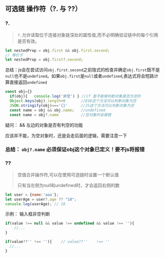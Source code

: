 ## 可选链 操作符（?. 与 ??）

###  ?.

> `?.`允许读取位于连接对象链深处的属性值,而不必明确验证链中的每个引用是否有效。

```javascript
let nestedProp = obj.first && obj.first.second;
// 等价于
let nestedProp = obj.first?.second;
```

总结：js会在尝试访问`obj.first.second`之前隐式的检查并确定`obj.first`既不是`null`也不是`undefined`。如果`obj.first`是`null`或者`undefined`,表达式将会短路计算直接返回`undefined`

```javascript
const obj={}
  if(obj){   console.log('非空') } //if 是不能够判断对象是否为空的
  Object.keys(obj).length>0       //ES6这个方法可以判断对象为空
  JSON.stringify(obj)==='{}'      //JS这个方法可以判断对象为空
  const name = obj && obj.name;   //undefined
  const name = obj?.name          //空对象时会报错
```

疑问： && 左边的对象是否有判空的功能

 应该并不能，为空对象时，还是会走后面的逻辑，需要注意一下

### 总结： `obj?.name`  必须保证obj这个对象已定义！要不js将报错 

### ??

>空值合并操作符,可以在使用可选链时设置一个默认值
>
>只有当左侧为null和undefined时，才会返回右侧的数

```javascript
let user = {name:'aaa'};
let userAge = user?.age ?? "18";
console.log(userAge); // 18
```

示例： 输入框非空判断

```javascript
if(value !== null && value !== undefined && value !== ''){
    //...
}
```



```javascript
if(value??'' !== ''){    // value??''    !== ''
  //...
}
```

